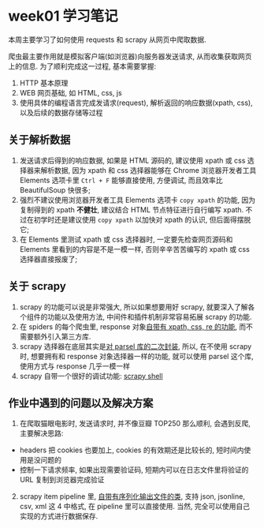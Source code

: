 # week01 学习笔记

本周主要学习了如何使用 requests 和 scrapy 从网页中爬取数据.

爬虫最主要作用就是模拟客户端(如浏览器)向服务器发送请求, 从而收集获取网页上的信息. 为了顺利完成这一过程, 基本需要掌握:

1. HTTP 基本原理
2. WEB 网页基础, 如 HTML, css, js
3. 使用具体的编程语言完成发请求(request), 解析返回的响应数据(xpath, css), 以及后续的数据存储等过程

## 关于解析数据

1. 发送请求后得到的响应数据, 如果是 HTML 源码的, 建议使用 xpath 或 css 选择器来解析数据, 因为 xpath 和 css 选择器能够在 Chrome 浏览器开发者工具 Elements 选项卡里 `Ctrl + F` 能够直接使用, 方便调试, 而且效率比 BeautifulSoup 快很多;
2. 强烈不建议使用浏览器开发者工具 Elements 选项卡 `copy xpath` 的功能, 因为复制得到的 xpath **不健壮**, 建议结合 HTML 节点特征进行自行编写 xpath. 不过在初学时还是建议使用 `copy xpath` 以加快对 xpath 的认识, 但后面得摆脱它;
3. 在 Elements 里测试 xpath 或 css 选择器时, 一定要先检查网页源码和 Elements 里看到的内容是不是一模一样, 否则辛辛苦苦编写的 xpath 或 css 选择器直接报废了;

## 关于 scrapy

1. scrapy 的功能可以说是非常强大, 所以如果想要用好 scrapy, 就要深入了解各个组件的功能以及使用方法, 中间件和插件机制非常容易拓展 scrapy 的功能.
2. 在 spiders 的每个爬虫里, response 对象[自带有 xpath, css, re 的功能](https://docs.scrapy.org/en/latest/topics/selectors.html), 而不需要额外引入第三方库.
3. scrapy 选择器在底层其实是[对  parsel 库的二次封装](https://docs.scrapy.org/en/latest/topics/selectors.html), 所以, 在不使用 scrapy 时, 想要拥有和 response 对象选择器一样的功能, 就可以使用 parsel 这个库, 使用方式与 response 几乎一模一样
4. scrapy 自带一个很好的调试功能: [scrapy shell](https://docs.scrapy.org/en/latest/topics/shell.html)

## 作业中遇到的问题以及解决方案


1. 在爬取猫眼电影时, 发送请求时, 并不像豆瓣 TOP250 那么顺利, 会遇到反爬, 主要解决思路:

- headers 把 cookies 也要加上, cookies 的有效期还是比较长的, 短时间内使用是没问题的
- 控制一下请求频率, 如果出现需要验证码, 短期内可以在日志文件里将验证的 URL 复制到浏览器完成验证

2. scrapy item pipeline 里, [自带有序列化输出文件的类](https://docs.scrapy.org/en/latest/topics/feed-exports.html), 支持 json, jsonline, csv, xml 这 4 中格式, 在 pipeline 里可以直接使用. 当然, 完全可以使用自己实现的方式进行数据保存.
